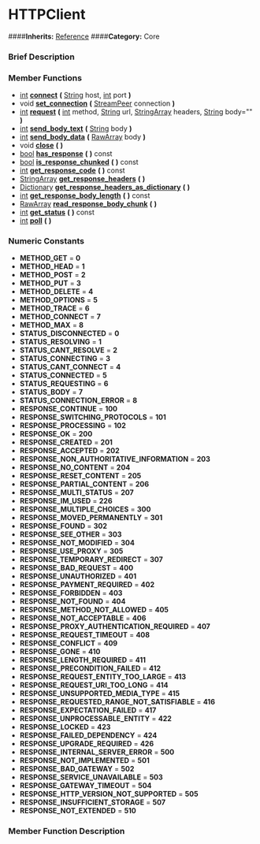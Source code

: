 #  HTTPClient  
####**Inherits:** [Reference](class_reference)
####**Category:** Core

###  Brief Description  


###  Member Functions 
  * [int](class_int)  **[connect](#connect)**  **(** [String](class_string) host, [int](class_int) port  **)**
  * void  **[set&#95;connection](#set_connection)**  **(** [StreamPeer](class_streampeer) connection  **)**
  * [int](class_int)  **[request](#request)**  **(** [int](class_int) method, [String](class_string) url, [StringArray](class_stringarray) headers, [String](class_string) body=""  **)**
  * [int](class_int)  **[send&#95;body&#95;text](#send_body_text)**  **(** [String](class_string) body  **)**
  * [int](class_int)  **[send&#95;body&#95;data](#send_body_data)**  **(** [RawArray](class_rawarray) body  **)**
  * void  **[close](#close)**  **(** **)**
  * [bool](class_bool)  **[has&#95;response](#has_response)**  **(** **)** const
  * [bool](class_bool)  **[is&#95;response&#95;chunked](#is_response_chunked)**  **(** **)** const
  * [int](class_int)  **[get&#95;response&#95;code](#get_response_code)**  **(** **)** const
  * [StringArray](class_stringarray)  **[get&#95;response&#95;headers](#get_response_headers)**  **(** **)**
  * [Dictionary](class_dictionary)  **[get&#95;response&#95;headers&#95;as&#95;dictionary](#get_response_headers_as_dictionary)**  **(** **)**
  * [int](class_int)  **[get&#95;response&#95;body&#95;length](#get_response_body_length)**  **(** **)** const
  * [RawArray](class_rawarray)  **[read&#95;response&#95;body&#95;chunk](#read_response_body_chunk)**  **(** **)**
  * [int](class_int)  **[get&#95;status](#get_status)**  **(** **)** const
  * [int](class_int)  **[poll](#poll)**  **(** **)**

###  Numeric Constants  
  * **METHOD_GET** = **0**
  * **METHOD_HEAD** = **1**
  * **METHOD_POST** = **2**
  * **METHOD_PUT** = **3**
  * **METHOD_DELETE** = **4**
  * **METHOD_OPTIONS** = **5**
  * **METHOD_TRACE** = **6**
  * **METHOD_CONNECT** = **7**
  * **METHOD_MAX** = **8**
  * **STATUS_DISCONNECTED** = **0**
  * **STATUS_RESOLVING** = **1**
  * **STATUS_CANT_RESOLVE** = **2**
  * **STATUS_CONNECTING** = **3**
  * **STATUS_CANT_CONNECT** = **4**
  * **STATUS_CONNECTED** = **5**
  * **STATUS_REQUESTING** = **6**
  * **STATUS_BODY** = **7**
  * **STATUS_CONNECTION_ERROR** = **8**
  * **RESPONSE_CONTINUE** = **100**
  * **RESPONSE_SWITCHING_PROTOCOLS** = **101**
  * **RESPONSE_PROCESSING** = **102**
  * **RESPONSE_OK** = **200**
  * **RESPONSE_CREATED** = **201**
  * **RESPONSE_ACCEPTED** = **202**
  * **RESPONSE_NON_AUTHORITATIVE_INFORMATION** = **203**
  * **RESPONSE_NO_CONTENT** = **204**
  * **RESPONSE_RESET_CONTENT** = **205**
  * **RESPONSE_PARTIAL_CONTENT** = **206**
  * **RESPONSE_MULTI_STATUS** = **207**
  * **RESPONSE_IM_USED** = **226**
  * **RESPONSE_MULTIPLE_CHOICES** = **300**
  * **RESPONSE_MOVED_PERMANENTLY** = **301**
  * **RESPONSE_FOUND** = **302**
  * **RESPONSE_SEE_OTHER** = **303**
  * **RESPONSE_NOT_MODIFIED** = **304**
  * **RESPONSE_USE_PROXY** = **305**
  * **RESPONSE_TEMPORARY_REDIRECT** = **307**
  * **RESPONSE_BAD_REQUEST** = **400**
  * **RESPONSE_UNAUTHORIZED** = **401**
  * **RESPONSE_PAYMENT_REQUIRED** = **402**
  * **RESPONSE_FORBIDDEN** = **403**
  * **RESPONSE_NOT_FOUND** = **404**
  * **RESPONSE_METHOD_NOT_ALLOWED** = **405**
  * **RESPONSE_NOT_ACCEPTABLE** = **406**
  * **RESPONSE_PROXY_AUTHENTICATION_REQUIRED** = **407**
  * **RESPONSE_REQUEST_TIMEOUT** = **408**
  * **RESPONSE_CONFLICT** = **409**
  * **RESPONSE_GONE** = **410**
  * **RESPONSE_LENGTH_REQUIRED** = **411**
  * **RESPONSE_PRECONDITION_FAILED** = **412**
  * **RESPONSE_REQUEST_ENTITY_TOO_LARGE** = **413**
  * **RESPONSE_REQUEST_URI_TOO_LONG** = **414**
  * **RESPONSE_UNSUPPORTED_MEDIA_TYPE** = **415**
  * **RESPONSE_REQUESTED_RANGE_NOT_SATISFIABLE** = **416**
  * **RESPONSE_EXPECTATION_FAILED** = **417**
  * **RESPONSE_UNPROCESSABLE_ENTITY** = **422**
  * **RESPONSE_LOCKED** = **423**
  * **RESPONSE_FAILED_DEPENDENCY** = **424**
  * **RESPONSE_UPGRADE_REQUIRED** = **426**
  * **RESPONSE_INTERNAL_SERVER_ERROR** = **500**
  * **RESPONSE_NOT_IMPLEMENTED** = **501**
  * **RESPONSE_BAD_GATEWAY** = **502**
  * **RESPONSE_SERVICE_UNAVAILABLE** = **503**
  * **RESPONSE_GATEWAY_TIMEOUT** = **504**
  * **RESPONSE_HTTP_VERSION_NOT_SUPPORTED** = **505**
  * **RESPONSE_INSUFFICIENT_STORAGE** = **507**
  * **RESPONSE_NOT_EXTENDED** = **510**

###  Member Function Description  
